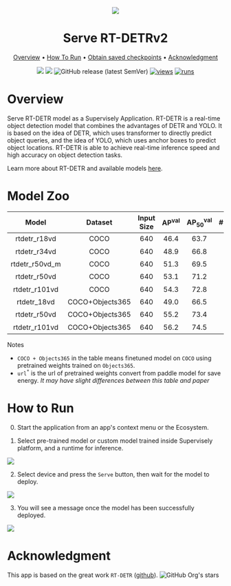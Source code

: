 <div align="center" markdown>

<img src="https://github.com/user-attachments/assets/0d12aa66-a97e-485b-aa16-a70ca3c924fa"/>  

# Serve RT-DETRv2

<p align="center">
  <a href="#Overview">Overview</a> •
  <a href="#How-To-Run">How To Run</a> •
  <a href="#Obtain-saved-checkpoints">Obtain saved checkpoints</a> •
  <a href="#Acknowledgment">Acknowledgment</a>
</p>

[![](https://img.shields.io/badge/supervisely-ecosystem-brightgreen)](https://ecosystem.supervise.ly/apps/supervisely-ecosystem/rt-detr/supervisely_integration/serve)
[![](https://img.shields.io/badge/slack-chat-green.svg?logo=slack)](https://supervise.ly/slack)
![GitHub release (latest SemVer)](https://img.shields.io/github/v/release/supervisely-ecosystem/RT-DETR)
[![views](https://app.supervise.ly/img/badges/views/supervisely-ecosystem/rt-detr/supervisely_integration/serve.png)](https://supervise.ly)
[![runs](https://app.supervise.ly/img/badges/runs/supervisely-ecosystem/rt-detr/supervisely_integration/serve.png)](https://supervise.ly)

</div>

# Overview

Serve RT-DETR model as a Supervisely Application. RT-DETR is a real-time object detection model that combines the advantages of DETR and YOLO. It is based on the idea of DETR, which uses transformer to directly predict object queries, and the idea of YOLO, which uses anchor boxes to predict object locations. RT-DETR is able to achieve real-time inference speed and high accuracy on object detection tasks.

Learn more about RT-DETR and available models [here](https://github.com/lyuwenyu/RT-DETR).

# Model Zoo

|     Model      |     Dataset     | Input Size | AP<sup>val</sup> | AP<sub>50</sub><sup>val</sup> | #Params(M) | FPS |                                                           checkpoint                                                           |
|:--------------:|:---------------:|:----------:|:----------------:|:-----------------------------:|:----------:|:---:|:------------------------------------------------------------------------------------------------------------------------------:|
|  rtdetr_r18vd  |      COCO       |    640     |       46.4       |             63.7              |     20     | 217 |    [url<sup>*</sup>](https://github.com/lyuwenyu/storage/releases/download/v0.1/rtdetr_r18vd_dec3_6x_coco_from_paddle.pth)     |
|  rtdetr_r34vd  |      COCO       |    640     |       48.9       |             66.8              |     31     | 161 |    [url<sup>*</sup>](https://github.com/lyuwenyu/storage/releases/download/v0.1/rtdetr_r34vd_dec4_6x_coco_from_paddle.pth)     |
| rtdetr_r50vd_m |      COCO       |    640     |       51.3       |             69.5              |     36     | 145 |      [url<sup>*</sup>](https://github.com/lyuwenyu/storage/releases/download/v0.1/rtdetr_r50vd_m_6x_coco_from_paddle.pth)      |
|  rtdetr_r50vd  |      COCO       |    640     |       53.1       |             71.2              |     42     | 108 |       [url<sup>*</sup>](https://github.com/lyuwenyu/storage/releases/download/v0.1/rtdetr_r50vd_6x_coco_from_paddle.pth)       |
| rtdetr_r101vd  |      COCO       |    640     |       54.3       |             72.8              |     76     | 74  |      [url<sup>*</sup>](https://github.com/lyuwenyu/storage/releases/download/v0.1/rtdetr_r101vd_6x_coco_from_paddle.pth)       |
|  rtdetr_18vd   | COCO+Objects365 |    640     |       49.0       |             66.5              |     20     | 217 | [url<sup>*</sup>](https://github.com/lyuwenyu/storage/releases/download/v0.1/rtdetr_r18vd_5x_coco_objects365_from_paddle.pth)  |
|  rtdetr_r50vd  | COCO+Objects365 |    640     |       55.2       |             73.4              |     42     | 108 | [url<sup>*</sup>](https://github.com/lyuwenyu/storage/releases/download/v0.1/rtdetr_r50vd_2x_coco_objects365_from_paddle.pth)  |
| rtdetr_r101vd  | COCO+Objects365 |    640     |       56.2       |             74.5              |     76     | 74  | [url<sup>*</sup>](https://github.com/lyuwenyu/storage/releases/download/v0.1/rtdetr_r101vd_2x_coco_objects365_from_paddle.pth) |

Notes
- `COCO + Objects365` in the table means finetuned model on `COCO` using pretrained weights trained on `Objects365`.
- `url`<sup>`*`</sup> is the url of pretrained weights convert from paddle model for save energy. *It may have slight differences between this table and paper*

# How to Run

0. Start the application from an app's context menu or the Ecosystem.

1. Select pre-trained model or custom model trained inside Supervisely platform, and a runtime for inference.

<img src="https://github.com/user-attachments/assets/cb862358-4c1f-4357-8d97-21bb96dca1f7" />

2. Select device and press the `Serve` button, then wait for the model to deploy.

<img src="https://github.com/user-attachments/assets/3259f249-1328-4c96-bc18-c3d9155b8512" />

3. You will see a message once the model has been successfully deployed.

<img src="https://github.com/user-attachments/assets/37a0fc45-4b9e-48b5-9b5e-1178c2169556" />

# Acknowledgment

This app is based on the great work `RT-DETR` ([github](https://github.com/lyuwenyu/RT-DETR)). ![GitHub Org's stars](https://img.shields.io/github/stars/lyuwenyu/RT-DETR?style=social)
